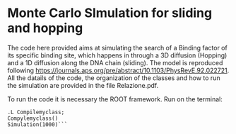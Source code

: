 # Monte Carlo SImulation for sliding and hopping

The code here provided aims at simulating the search of a Binding factor of its specific binding site, which happens in through a 3D diffusion (Hopping) and 
a 1D diffusion along the DNA chain (sliding). The model is reproduced following https://journals.aps.org/pre/abstract/10.1103/PhysRevE.92.022721.
All the datails of the code, the organization of the classes and how to run the simulation are provided in the file Relazione.pdf.

To run the code it is necessary the ROOT framework. Run on the terminal:
```root -l 
.L Compilemyclass;
Compylemyclass()
Simulation(1000)```
